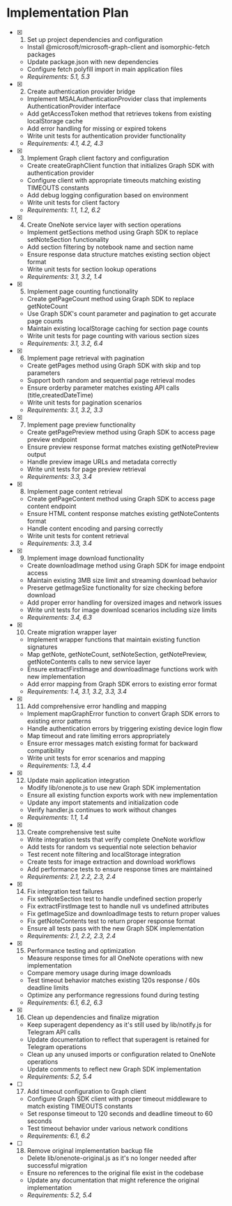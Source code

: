 # Implementation Plan

- [x] 1. Set up project dependencies and configuration
  - Install @microsoft/microsoft-graph-client and isomorphic-fetch packages
  - Update package.json with new dependencies
  - Configure fetch polyfill import in main application files
  - _Requirements: 5.1, 5.3_

- [x] 2. Create authentication provider bridge
  - Implement MSALAuthenticationProvider class that implements AuthenticationProvider interface
  - Add getAccessToken method that retrieves tokens from existing localStorage cache
  - Add error handling for missing or expired tokens
  - Write unit tests for authentication provider functionality
  - _Requirements: 4.1, 4.2, 4.3_

- [x] 3. Implement Graph client factory and configuration
  - Create createGraphClient function that initializes Graph SDK with authentication provider
  - Configure client with appropriate timeouts matching existing TIMEOUTS constants
  - Add debug logging configuration based on environment
  - Write unit tests for client factory
  - _Requirements: 1.1, 1.2, 6.2_

- [x] 4. Create OneNote service layer with section operations
  - Implement getSections method using Graph SDK to replace setNoteSection functionality
  - Add section filtering by notebook name and section name
  - Ensure response data structure matches existing section object format
  - Write unit tests for section lookup operations
  - _Requirements: 3.1, 3.2, 1.4_

- [x] 5. Implement page counting functionality
  - Create getPageCount method using Graph SDK to replace getNoteCount
  - Use Graph SDK's count parameter and pagination to get accurate page counts
  - Maintain existing localStorage caching for section page counts
  - Write unit tests for page counting with various section sizes
  - _Requirements: 3.1, 3.2, 6.4_

- [x] 6. Implement page retrieval with pagination
  - Create getPages method using Graph SDK with skip and top parameters
  - Support both random and sequential page retrieval modes
  - Ensure orderby parameter matches existing API calls (title,createdDateTime)
  - Write unit tests for pagination scenarios
  - _Requirements: 3.1, 3.2, 3.3_

- [x] 7. Implement page preview functionality
  - Create getPagePreview method using Graph SDK to access page preview endpoint
  - Ensure preview response format matches existing getNotePreview output
  - Handle preview image URLs and metadata correctly
  - Write unit tests for page preview retrieval
  - _Requirements: 3.3, 3.4_

- [x] 8. Implement page content retrieval
  - Create getPageContent method using Graph SDK to access page content endpoint
  - Ensure HTML content response matches existing getNoteContents format
  - Handle content encoding and parsing correctly
  - Write unit tests for content retrieval
  - _Requirements: 3.3, 3.4_

- [x] 9. Implement image download functionality
  - Create downloadImage method using Graph SDK for image endpoint access
  - Maintain existing 3MB size limit and streaming download behavior
  - Preserve getImageSize functionality for size checking before download
  - Add proper error handling for oversized images and network issues
  - Write unit tests for image download scenarios including size limits
  - _Requirements: 3.4, 6.3_

- [x] 10. Create migration wrapper layer
  - Implement wrapper functions that maintain existing function signatures
  - Map getNote, getNoteCount, setNoteSection, getNotePreview, getNoteContents calls to new service layer
  - Ensure extractFirstImage and downloadImage functions work with new implementation
  - Add error mapping from Graph SDK errors to existing error format
  - _Requirements: 1.4, 3.1, 3.2, 3.3, 3.4_

- [x] 11. Add comprehensive error handling and mapping
  - Implement mapGraphError function to convert Graph SDK errors to existing error patterns
  - Handle authentication errors by triggering existing device login flow
  - Map timeout and rate limiting errors appropriately
  - Ensure error messages match existing format for backward compatibility
  - Write unit tests for error scenarios and mapping
  - _Requirements: 1.3, 4.4_

- [x] 12. Update main application integration
  - Modify lib/onenote.js to use new Graph SDK implementation
  - Ensure all existing function exports work with new implementation
  - Update any import statements and initialization code
  - Verify handler.js continues to work without changes
  - _Requirements: 1.1, 1.4_

- [x] 13. Create comprehensive test suite
  - Write integration tests that verify complete OneNote workflow
  - Add tests for random vs sequential note selection behavior
  - Test recent note filtering and localStorage integration
  - Create tests for image extraction and download workflows
  - Add performance tests to ensure response times are maintained
  - _Requirements: 2.1, 2.2, 2.3, 2.4_

- [x] 14. Fix integration test failures
  - Fix setNoteSection test to handle undefined section properly
  - Fix extractFirstImage test to handle null vs undefined attributes
  - Fix getImageSize and downloadImage tests to return proper values
  - Fix getNoteContents test to return proper response format
  - Ensure all tests pass with the new Graph SDK implementation
  - _Requirements: 2.1, 2.2, 2.3, 2.4_

- [x] 15. Performance testing and optimization
  - Measure response times for all OneNote operations with new implementation
  - Compare memory usage during image downloads
  - Test timeout behavior matches existing 120s response / 60s deadline limits
  - Optimize any performance regressions found during testing
  - _Requirements: 6.1, 6.2, 6.3_

- [x] 16. Clean up dependencies and finalize migration
  - Keep superagent dependency as it's still used by lib/notify.js for Telegram API calls
  - Update documentation to reflect that superagent is retained for Telegram operations
  - Clean up any unused imports or configuration related to OneNote operations
  - Update comments to reflect new Graph SDK implementation
  - _Requirements: 5.2, 5.4_

- [ ] 17. Add timeout configuration to Graph client
  - Configure Graph SDK client with proper timeout middleware to match existing TIMEOUTS constants
  - Set response timeout to 120 seconds and deadline timeout to 60 seconds
  - Test timeout behavior under various network conditions
  - _Requirements: 6.1, 6.2_

- [ ] 18. Remove original implementation backup file
  - Delete lib/onenote-original.js as it's no longer needed after successful migration
  - Ensure no references to the original file exist in the codebase
  - Update any documentation that might reference the original implementation
  - _Requirements: 5.2, 5.4_